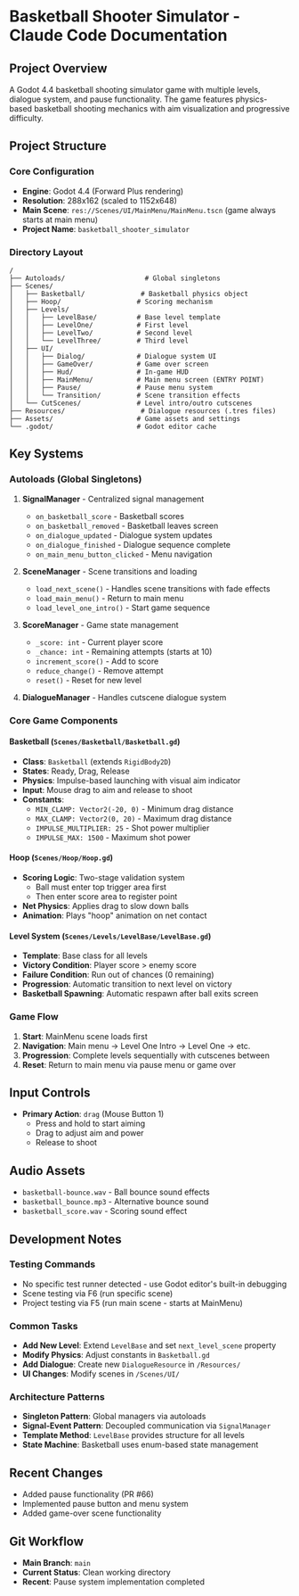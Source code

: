 # Basketball Shooter Simulator - Claude Code Documentation

## Project Overview
A Godot 4.4 basketball shooting simulator game with multiple levels, dialogue system, and pause functionality. The game features physics-based basketball shooting mechanics with aim visualization and progressive difficulty.

## Project Structure

### Core Configuration
- **Engine**: Godot 4.4 (Forward Plus rendering)
- **Resolution**: 288x162 (scaled to 1152x648)
- **Main Scene**: `res://Scenes/UI/MainMenu/MainMenu.tscn` (game always starts at main menu)
- **Project Name**: `basketball_shooter_simulator`

### Directory Layout
```
/
├── Autoloads/                    # Global singletons
├── Scenes/
│   ├── Basketball/              # Basketball physics object
│   ├── Hoop/                   # Scoring mechanism
│   ├── Levels/
│   │   ├── LevelBase/          # Base level template
│   │   ├── LevelOne/           # First level
│   │   ├── LevelTwo/           # Second level
│   │   └── LevelThree/         # Third level
│   ├── UI/
│   │   ├── Dialog/             # Dialogue system UI
│   │   ├── GameOver/           # Game over screen
│   │   ├── Hud/                # In-game HUD
│   │   ├── MainMenu/           # Main menu screen (ENTRY POINT)
│   │   ├── Pause/              # Pause menu system
│   │   └── Transition/         # Scene transition effects
│   └── CutScenes/              # Level intro/outro cutscenes
├── Resources/                   # Dialogue resources (.tres files)
├── Assets/                     # Game assets and settings
└── .godot/                     # Godot editor cache
```

## Key Systems

### Autoloads (Global Singletons)
1. **SignalManager** - Centralized signal management
   - `on_basketball_score` - Basketball scores
   - `on_basketball_removed` - Basketball leaves screen
   - `on_dialogue_updated` - Dialogue system updates
   - `on_dialogue_finished` - Dialogue sequence complete
   - `on_main_menu_button_clicked` - Menu navigation

2. **SceneManager** - Scene transitions and loading
   - `load_next_scene()` - Handles scene transitions with fade effects
   - `load_main_menu()` - Return to main menu
   - `load_level_one_intro()` - Start game sequence

3. **ScoreManager** - Game state management
   - `_score: int` - Current player score
   - `_chance: int` - Remaining attempts (starts at 10)
   - `increment_score()` - Add to score
   - `reduce_change()` - Remove attempt
   - `reset()` - Reset for new level

4. **DialogueManager** - Handles cutscene dialogue system

### Core Game Components

#### Basketball (`Scenes/Basketball/Basketball.gd`)
- **Class**: `Basketball` (extends `RigidBody2D`)
- **States**: Ready, Drag, Release
- **Physics**: Impulse-based launching with visual aim indicator
- **Input**: Mouse drag to aim and release to shoot
- **Constants**:
  - `MIN_CLAMP: Vector2(-20, 0)` - Minimum drag distance
  - `MAX_CLAMP: Vector2(0, 20)` - Maximum drag distance
  - `IMPULSE_MULTIPLIER: 25` - Shot power multiplier
  - `IMPULSE_MAX: 1500` - Maximum shot power

#### Hoop (`Scenes/Hoop/Hoop.gd`)
- **Scoring Logic**: Two-stage validation system
  - Ball must enter top trigger area first
  - Then enter score area to register point
- **Net Physics**: Applies drag to slow down balls
- **Animation**: Plays "hoop" animation on net contact

#### Level System (`Scenes/Levels/LevelBase/LevelBase.gd`)
- **Template**: Base class for all levels
- **Victory Condition**: Player score > enemy score
- **Failure Condition**: Run out of chances (0 remaining)
- **Progression**: Automatic transition to next level on victory
- **Basketball Spawning**: Automatic respawn after ball exits screen

### Game Flow
1. **Start**: MainMenu scene loads first
2. **Navigation**: Main menu → Level One Intro → Level One → etc.
3. **Progression**: Complete levels sequentially with cutscenes between
4. **Reset**: Return to main menu via pause menu or game over

## Input Controls
- **Primary Action**: `drag` (Mouse Button 1)
  - Press and hold to start aiming
  - Drag to adjust aim and power
  - Release to shoot

## Audio Assets
- `basketball-bounce.wav` - Ball bounce sound effects
- `basketball_bounce.mp3` - Alternative bounce sound
- `basketball_score.wav` - Scoring sound effect

## Development Notes

### Testing Commands
- No specific test runner detected - use Godot editor's built-in debugging
- Scene testing via F6 (run specific scene)
- Project testing via F5 (run main scene - starts at MainMenu)

### Common Tasks
- **Add New Level**: Extend `LevelBase` and set `next_level_scene` property
- **Modify Physics**: Adjust constants in `Basketball.gd`
- **Add Dialogue**: Create new `DialogueResource` in `/Resources/`
- **UI Changes**: Modify scenes in `/Scenes/UI/`

### Architecture Patterns
- **Singleton Pattern**: Global managers via autoloads
- **Signal-Event Pattern**: Decoupled communication via `SignalManager`
- **Template Method**: `LevelBase` provides structure for all levels
- **State Machine**: Basketball uses enum-based state management

## Recent Changes
- Added pause functionality (PR #66)
- Implemented pause button and menu system
- Added game-over scene functionality

## Git Workflow
- **Main Branch**: `main`
- **Current Status**: Clean working directory
- **Recent**: Pause system implementation completed